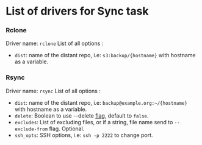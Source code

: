 # List of drivers for Sync task

### Rclone

Driver name: `rclone`
List of all options :
 - `dist`: name of the distant repo, i.e: `s3:backup/{hostname}` with hostname as a variable.


### Rsync

Driver name: `rsync`
List of all options :
 - `dist`: name of the distant repo, i.e: `backup@example.org:~/{hostname}` with hostname as a variable.
 - `delete`: Boolean to use --delete [flag](https://linux.die.net/man/1/rsync), default to `false`.
 - `excludes`: List of excluding files, or if a string, file name send to `--exclude-from` flag. Optional.
 - `ssh_opts`: SSH options, i.e: `ssh -p 2222` to change port.
 